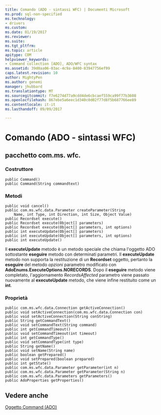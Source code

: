 ```yaml
---
title: Comando (ADO - sintassi WFC) | Documenti Microsoft
ms.prod: sql-non-specified
ms.technology:
- drivers
ms.custom: 
ms.date: 01/19/2017
ms.reviewer: 
ms.suite: 
ms.tgt_pltfrm: 
ms.topic: article
apitype: COM
helpviewer_keywords:
- Command collection [ADO], ADO/WFC syntax
ms.assetid: 39d0aa06-03ac-4c9a-8400-83947756ef99
caps.latest.revision: 10
author: MightyPen
ms.author: genemi
manager: jhubbard
ms.translationtype: MT
ms.sourcegitcommit: f7e6274d77a9cdd4de6cbcaef559ca99f77b3608
ms.openlocfilehash: 867ebe5a6eec1d340c0d02f77d8f5b687766ee89
ms.contentlocale: it-it
ms.lasthandoff: 09/09/2017

---
```

# <a name="command-ado---wfc-syntax"></a>Comando (ADO - sintassi WFC)
## <a name="package-commswfcdata"></a>pacchetto com.ms. wfc.  
  
### <a name="constructor"></a>Costruttore  
  
```  
public Command()  
public Command(String commandtext)  
```  
  
### <a name="methods"></a>Metodi  
  
```  
public void cancel()  
public com.ms.wfc.data.Parameter createParameter(String  
    Name, int Type, int Direction, int Size, Object Value)  
public Recordset execute()  
public Recordset execute(Object[] parameters)  
public Recordset execute(Object[] parameters, int options)  
public int executeUpdate(Object[] parameters)  
public int executeUpdate(Object[] parameters, int options)  
public int executeUpdate()  
```  
  
 Il **executeUpdate** metodo è un metodo speciale che chiama l'oggetto ADO sottostante **eseguire** metodo con determinati parametri. Il **executeUpdate** metodo non supporta la restituzione di un **Recordset** oggetto, pertanto la **eseguire** del metodo *opzioni* parametro modificato con **AdoEnums.ExecuteOptions.NORECORDS**. Dopo il **eseguire** metodo viene completato, l'aggiornamento *RecordsAffected* parametro viene passato nuovamente al **executeUpdate** metodo, che viene infine restituito come un **int**.  
  
### <a name="properties"></a>Proprietà  
  
```  
public com.ms.wfc.data.Connection getActiveConnection()  
public void setActiveConnection(com.ms.wfc.data.Connection con)  
public void setActiveConnection(String conString)  
public String getCommandText()  
public void setCommandText(String command)  
public int getCommandTimeout()  
public void setCommandTimeout(int timeout)  
public int getCommandType()  
public void setCommandType(int type)  
public String getName()  
public void setName(String name)  
public boolean getPrepared()  
public void setPrepared(boolean prepared)  
public int getState()  
public com.ms.wfc.data.Parameter getParameter(int n)  
public com.ms.wfc.data.Parameter getParameter(String n)  
public com.ms.wfc.data.Parameters getParameters()  
public AdoProperties getProperties()  
```  
  
## <a name="see-also"></a>Vedere anche  
 [Oggetto Command (ADO)](../../../ado/reference/ado-api/command-object-ado.md)
